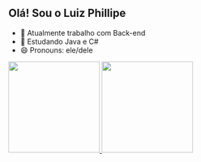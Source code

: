 ## Olá! Sou o Luiz Phillipe

- 🔭 Atualmente trabalho com Back-end
- 🌱 Estudando Java e C#
- 😄 Pronouns: ele/dele

<div>
  <a href="https://github.com/Takesh0s">
  <img height="180em" src="https://github-readme-stats.vercel.app/api?username=Takesh0s&show_icons=true&theme=merko&include_all_commits=true&count_private=true"/>
  <img height="180em" src="https://github-readme-stats.vercel.app/api/top-langs/?username=Takesh0s&layout=compact&langs_count=16&theme=merko"/>
</div>
